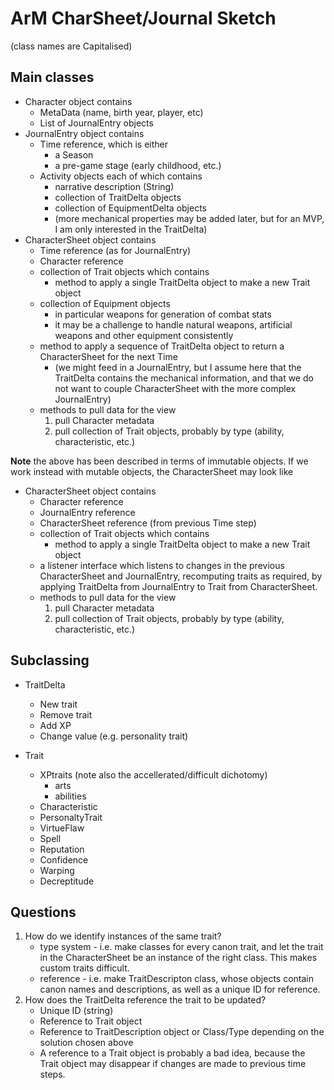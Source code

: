 # ArM CharSheet/Journal Sketch

(class names are Capitalised)

## Main classes

+ Character object contains
    + MetaData (name, birth year, player, etc)
    + List of JournalEntry objects
+ JournalEntry object contains
    + Time reference, which is either
        + a Season
        + a pre-game stage (early childhood, etc.)
    + Activity objects each of which contains
        + narrative description (String)
        + collection of TraitDelta objects
        + collection of EquipmentDelta objects
        + (more mechanical properties may be added later, but for an MVP,
          I am only interested in the TraitDelta)
+ CharacterSheet object contains
    + Time reference (as for JournalEntry)
    + Character reference
    + collection of Trait objects which contains
        + method to apply a single TraitDelta object to make a 
          new Trait object
    + collection of Equipment objects
        - in particular weapons for generation of combat stats
        - it may be a challenge to handle natural weapons, artificial
          weapons and other equipment consistently
    + method to apply a sequence of TraitDelta object to 
      return a CharacterSheet for the next Time
        + (we might feed in a JournalEntry, but I assume here that
          the TraitDelta contains the mechanical information, and
          that we do not want to couple CharacterSheet with the
          more complex JournalEntry)
    + methods to pull data for the view
        1. pull Character metadata
        1. pull collection of Trait objects, probably by type
           (ability, characteristic, etc.)

**Note** the above has been described in terms of immutable objects.
If we work instead with mutable objects, the CharacterSheet may look 
like

+ CharacterSheet object contains
    + Character reference
    + JournalEntry reference
    + CharacterSheet reference (from previous Time step) 
    + collection of Trait objects which contains
        + method to apply a single TraitDelta object to make a 
          new Trait object
    + a listener interface which listens to changes in the previous
      CharacterSheet and JournalEntry, recomputing traits as required,
      by applying TraitDelta from JournalEntry to Trait from CharacterSheet.
    + methods to pull data for the view
        1. pull Character metadata
        1. pull collection of Trait objects, probably by type
           (ability, characteristic, etc.)

## Subclassing
    
+ TraitDelta 
    + New trait
    + Remove trait
    + Add XP
    + Change value (e.g. personality trait)

+ Trait
    + XPtraits (note also the accellerated/difficult dichotomy)
        + arts 
        + abilities
    + Characteristic
    + PersonaltyTrait
    + VirtueFlaw
    + Spell
    + Reputation
    + Confidence
    + Warping
    + Decreptitude

## Questions

1. How do we identify instances of the same trait?
    + type system - i.e. make classes for every canon trait, and
      let the trait in the CharacterSheet be an instance of the right
      class.  This makes custom traits difficult.
    + reference - i.e. make TraitDescripton class, whose objects
      contain canon names and descriptions, as well as a unique ID
      for reference.
2. How does the TraitDelta reference the trait to be updated?
    + Unique ID (string)
    + Reference to Trait object
    + Reference to TraitDescription object or Class/Type 
      depending on the solution chosen above
    + A reference to a Trait object is probably a bad idea, because
      the Trait object may disappear if changes are made to previous
      time steps.
